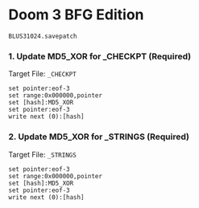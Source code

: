 #  Doom 3 BFG Edition 

`BLUS31024.savepatch`

### 1. Update MD5_XOR for _CHECKPT (Required)

Target File: `_CHECKPT`

```
set pointer:eof-3
set range:0x000000,pointer
set [hash]:MD5_XOR
set pointer:eof-3
write next (0):[hash]
```

### 2. Update MD5_XOR for _STRINGS (Required)

Target File: `_STRINGS`

```
set pointer:eof-3
set range:0x000000,pointer
set [hash]:MD5_XOR
set pointer:eof-3
write next (0):[hash]
```


